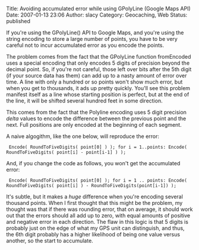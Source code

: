 Title: Avoiding accumulated error while using GPolyLine (Google Maps API)
Date: 2007-01-13 23:06
Author: slacy
Category: Geocaching, Web
Status: published

If you're using the GPolyLine() API to Google Maps, and you're using the
string encoding to store a large number of points, you have to be very
careful not to incur accumulated error as you encode the points.

The problem comes from the fact that the GPolyLine function fromEncoded
uses a special encoding that only encodes 5 digits of precision beyond
the decimal point. So, if you're not careful, those left over bits after
the 5th digit (if your source data has them) can add up to a nasty
amount of error over time. A line with only a hundred or so points won't
show much error, but when you get to thousands, it ads up pretty
quickly. You'll see this problem manifest itself as a line whose
starting position is perfect, but at the end of the line, it will be
shifted several hundred feet in some direction.

This comes from the fact that the Polyline encoding uses 5 digit
precision *delta* values to encode the difference between the previous
point and the next. Full positions are only encoded at the beginning of
each segment.

A naive algogithm, like the one below, will reproduce the error:

` Encode( RoundToFiveDigits( point[0] ) ); for i = 1..points: Encode( RoundToFiveDigits( point[i] - point[i-1] ) );`

And, if you change the code as follows, you won't get the accumulated
error:

` Encode( RoundToFiveDigits( point[0] ); for i = 1 .. points: Encode( RoundToFiveDigits( point[i] ) - RoundToFiveDigits(point[i-1]) );`

It's subtle, but it makes a *huge* difference when you're encoding
several thousand points. When I first thought that this might be the
problem, my thought was that if there was rounding error, that on
average, it should work out that the errors should all add up to zero,
with equal amounts of positive and negative error in each direction. The
flaw in this logic is that 5 digits is probably just on the edge of what
my GPS unit can distinguish, and thus, the 6th digit probably has a
higher likelihood of being one value versus another, so the start to
accumulate.
